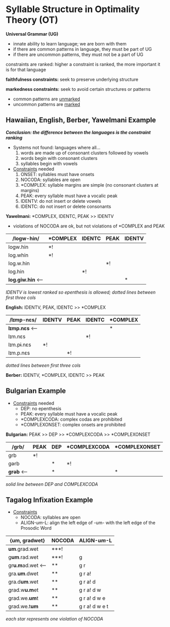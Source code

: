 # Syllable Structure in Optimality Theory (OT)

**Universal Grammar (UG)**

- innate ability to learn language; we are born with them
- if there are common patterns in language, they must be part of UG
- if there are uncommon patterns, they must not be a part of UG

constraints are ranked: higher a constraint is ranked, the more important it is for that language

**faithfulness constraints:** seek to preserve underlying structure

**markedness constraints:** seek to avoid certain structures or patterns

- common patterns are <u>unmarked</u>
- uncommon patterns are <u>marked</u>

## Hawaiian, English, Berber, Yawelmani Example

***Conclusion: the difference between the languages is the constraint ranking***

- Systems not found: languages where all…
  1. words are made up of consonant clusters followed by vowels
  2. words begin with consonant clusters
  3. syllables begin with vowels
- <u>Constraints</u> needed
  1. ONSET: syllables must have onsets
  2. NOCODA: syllables are open
  3. *COMPLEX: syllable margins are simple (no consonant clusters at margins)
  4. PEAK: every syllable must have a vocalic peak
  5. IDENTV: do not insert or delete vowels
  6. IDENTC: do not insert or delete consonants

**Yawelmani:** *COMPLEX, IDENTC, PEAK >> IDENTV

- violations of NOCODA are ok, but not violations of *COMPLEX and PEAK

| /logw-hin/        | *COMPLEX | IDENTC | PEAK | IDENTV |
| ----------------- | -------- | ------ | ---- | ------ |
| logw.hin          | *!       |        |      |        |
| log.whin          | *!       |        |      |        |
| log.w.hin         |          |        | *!   |        |
| log.hin           |          | *!     |      |        |
| **log.giw.hin** ⟵ |          |        |      | *      |

*IDENTV is lowest ranked so epenthesis is allowed; dotted lines between first three cols*

**English:** IDENTV, PEAK, IDENTC >> *COMPLEX

| /lɪmp-nɛs/     | IDENTV | PEAK | IDENTC | *COMPLEX |
| -------------- | ------ | ---- | ------ | -------- |
| **lɪmp.nɛs** ⟵ |        |      |        | *        |
| lɪm.nɛs        |        |      | *!     |          |
| lɪm.pɨ.nɛs     | *!     |      |        |          |
| lɪm.p.nɛs      |        | *!   |        |          |

*dotted lines between first three cols*

**Berber:** IDENTV, *COMPLEX, IDENTC >> PEAK

## Bulgarian Example

- <u>Constraints</u> needed
  - DEP: no epenthesis
  - PEAK: every syllable must have a vocalic peak
  - *COMPLEXCODA: complex codas are prohibited
  - *COMPLEXONSET: complex onsets are prohibited

**Bulgarian:** PEAK >> DEP >> *COMPLEXCODA >> *COMPLEXONSET

| /grb/      | PEAK | DEP  | *COMPLEXCODA | *COMPLEXONSET |
| ---------- | ---- | ---- | ------------ | ------------- |
| grb        | *!   |      |              |               |
| gərb       |      | *    | *!           |               |
| **grəb** ⟵ |      | *    |              | *             |

*solid line between DEP and COMPLEXCODA*

## Tagalog Infixation Example

- <u>Constraints</u>
  - NOCODA: syllables are open
  - ALIGN-*um*-L: align the left edge of -um- with the left edge of the Prosodic Word

| {um, gradwet}      | NOCODA | ALIGN-*um*-L   |
| ------------------ | ------ | -------------- |
| **um**.grad.wet    | ***!   |                |
| g**um**.rad.wet    | ***!   | g              |
| gr**u.m**ad.wet  ⟵ | **     | g r            |
| gra.**um**.dwet    | **     | g r a!         |
| gra.d**um**.wet    | **     | g r a! d       |
| grad.w**u.m**et    | **     | g r a! d w     |
| grad.we.**um**t    | **     | g r a! d w e   |
| grad.we.t**um**    | **     | g r a! d w e t |

*each star represents one violation of NOCODA*

